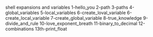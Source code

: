 shell expansions and variables
1-hello_you
2-path
3-paths
4-global_variables
5-local_variables
6-create_loval_variable
6-create_local_variable
7-create_global_variable
8-true_knowledge
9-divide_and_rule
10-love_exponent_breath
11-binary_to_decimal
12-combinations
13th-print_float
